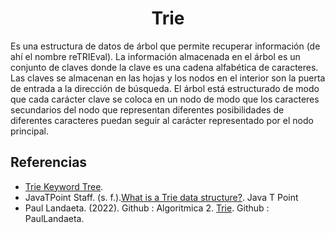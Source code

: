 <h1 align="center"> Trie </h1>

Es una estructura de datos de árbol que permite recuperar información (de ahí el nombre reTRIEval). La información almacenada en el árbol es un conjunto de claves donde la clave es una cadena alfabética de caracteres. Las claves se almacenan en las hojas y los nodos en el interior son la puerta de entrada a la dirección de búsqueda. El árbol está estructurado de modo que cada carácter clave se coloca en un nodo de modo que los caracteres secundarios del nodo que representan diferentes posibilidades de diferentes caracteres puedan seguir al carácter representado por el nodo principal.

## Referencias 

* [Trie Keyword Tree](https://www.hackerearth.com/practice/data-structures/advanced-data-structures/trie-keyword-tree/tutorial/).  
* JavaTPoint Staff. (s. f.).[What is a Trie data structure?](https://www.javatpoint.com/trie-data-structure). Java T Point
* Paul Landaeta. (2022). Github : Algoritmica 2. [Trie](https://github.com/PaulLandaeta/algoritmica2/tree/master/contenido/Estructura_de_datos/trie). Github : PaulLandaeta.
